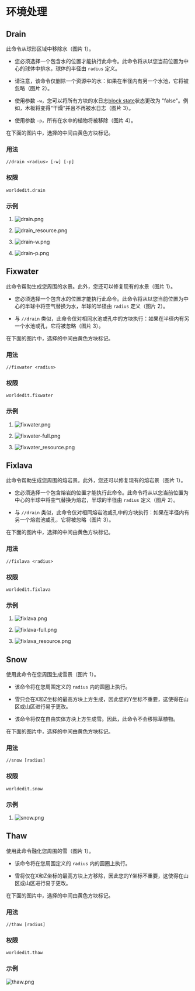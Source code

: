 # 环境处理
## Drain

此命令从球形区域中移除水（图片 1）。

-   您必须选择一个包含水的位置才能执行此命令。此命令将从以您当前位置为中心的球体中排水，球体的半径由 `radius` 定义。

-   请注意，该命令仅删除一个资源中的水：如果在半径内有另一个水池，它将被忽略（图片 2）。

-   使用参数 `-w`，您可以将所有方块的水日志[block
    state](https://minecraft.gamepedia.com/Block_states)状态更改为 "false"。例如，木板将变得“干燥”并且不再被水日志（图片 3）。

-   使用参数 `-p`，所有在水中的植物将被移除（图片 4）。

在下面的图片中，选择的中间由黄色方块标记。

### 用法

`//drain <radius> [-w] [-p]`

### 权限

`worldedit.drain`

### 示例

1.  ![drain.png](https://i.imgur.com/wnjgiXJ.png)

2.  ![drain\_resource.png](https://i.imgur.com/YTGLAqx.png)

3.  ![drain-w.png](https://i.imgur.com/mf5arBW.png)

4.  ![drain-p.png](https://i.imgur.com/r1NAWsr.png)

## Fixwater

此命令帮助生成您周围的水景。此外，您还可以修复现有的水景（图片 1）。

-   您必须选择一个包含水的位置才能执行此命令。此命令将从以您当前位置为中心的半球中将空气替换为水，半球的半径由 `radius` 定义（图片 2）。

-   与 `//drain` 类似，此命令仅对相同水池或孔中的方块执行：如果在半径内有另一个水池或孔，它将被忽略（图片 3）。

在下面的图片中，选择的中间由黄色方块标记。

### 用法

`//fixwater <radius>`

### 权限

`worldedit.fixwater`

### 示例

1.  ![fixwater.png](https://i.imgur.com/eaFTnG0.png)

2.  ![fixwater-full.png](https://i.imgur.com/Krav8oA.png)

3.  ![fixwater\_resource.png](https://i.imgur.com/FBuYNm4.png)

## Fixlava

此命令帮助生成您周围的熔岩景。此外，您还可以修复现有的熔岩景（图片 1）。

-   您必须选择一个包含熔岩的位置才能执行此命令。此命令将从以您当前位置为中心的半球中将空气替换为熔岩，半球的半径由 `radius` 定义（图片 2）。

-   与 `//drain` 类似，此命令仅对相同熔岩池或孔中的方块执行：如果在半径内有另一个熔岩池或孔，它将被忽略（图片 3）。

在下面的图片中，选择的中间由黄色方块标记。

### 用法

`//fixlava <radius>`

### 权限

`worldedit.fixlava`

### 示例

1.  ![fixlava.png](https://fastly.statically.io/gh/Lala-0x3f/picx-images-hosting@master/20231116/wbA3QsB.mej9vkcdteo.jpg)

2.  ![fixlava-full.png](https://fastly.statically.io/gh/Lala-0x3f/picx-images-hosting@master/20231116/0zhsjLL.562x06bjnro0.jpg)

3.  ![fixlava\_resource.png](hhttps://fastly.statically.io/gh/Lala-0x3f/picx-images-hosting@master/20231116/zmaFyy7.1ihf3xpmbu9s.jpg)

## Snow

使用此命令在您周围生成雪景（图片 1）。

-   该命令将在您周围定义的 `radius` 内的圆圈上执行。

-   雪只会在X和Z坐标的最高方块上方生成，因此您的Y坐标不重要，这使得在山区或山区进行易于更改。

-   该命令将仅在自由实体方块上方生成雪。因此，此命令不会移除草植物。

在下面的图片中，选择的中间由黄色方块标记。

### 用法

`//snow [radius]`

### 权限

`worldedit.snow`

### 示例

1.  ![snow.png](https://fastly.statically.io/gh/Lala-0x3f/picx-images-hosting@master/20231116/vsXCLVH.3acnhusgtno0.jpg)

## Thaw

使用此命令融化您周围的雪（图片 1）。

-   该命令将在您周围定义的 `radius` 内的圆圈上执行。

-   雪将仅在X和Z坐标的最高方块上方移除，因此您的Y坐标不重要，这使得在山区或山区进行易于更改。

在下面的图片中，选择的中间由黄色方块标记。

### 用法

`//thaw [radius]`

### 权限

`worldedit.thaw`

### 示例

![thaw.png](https://fastly.statically.io/gh/Lala-0x3f/picx-images-hosting@master/20231116/Z5f3djS.5ak052kd0j40.jpg)